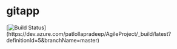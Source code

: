 # gitapp
[![Build Status](https://dev.azure.com/patlollapradeep/AgileProject/_apis/build/status/AgileProject-ASP.NET%20Core%20(.NET%20Framework)-CI?branchName=master)](https://dev.azure.com/patlollapradeep/AgileProject/_build/latest?definitionId=5&branchName=master)
